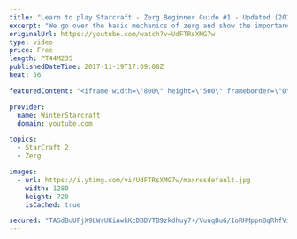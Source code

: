 ```yaml
---
title: "Learn to play Starcraft - Zerg Beginner Guide #1 - Updated (2017)"
excerpt: "We go over the basic mechanics of zerg and show the importance of understanding at least some of what your opponent is doing.  This guide is meant for players with an understanding of the objectives of starcraft but without any strong direction or gameplan, especially for each specific race! -- Watch"
originalUrl: https://youtube.com/watch?v=UdFTRsXMG7w
type: video
price: Free
length: PT44M23S
publishedDateTime: 2017-11-19T17:09:08Z
heat: 56

featuredContent: "<iframe width=\"800\" height=\"500\" frameborder=\"0\" src=\"https://www.youtube.com/embed/UdFTRsXMG7w\" allow=\"accelerometer; autoplay; encrypted-media; gyroscope; picture-in-picture\" allowfullscreen></iframe>"

provider:
  name: WinterStarcraft
  domain: youtube.com

topics:
  - StarCraft 2
  - Zerg

images:
  - url: https://i.ytimg.com/vi/UdFTRsXMG7w/maxresdefault.jpg
    width: 1280
    height: 720
    isCached: true

secured: "TASdBuUFjX9LWrUKiAwkKcDBDVTB9zkdhuy7+/VuuqBuG/1oRHMppn8qRhfVizuMFQ18omG7yZHIPxlylX7+1pB07Lypot+ZAG0lOTYxGQc1GhQYkHDkU45yAagafPgknXPzKpkroYBHOwVIQ7x3sqIQdETvuMjQyXrS65opABABHd+tTmE6Mk0Hfv22YA6bIPEcrTkmPxjdF+Bp/AWie1vVV4pKCCu8L81S3PYvoZtjUtbD0tuCBbp+tdUGfwUghfyWDQouim7s2flBNQ5U0mK65BfoketQ/FniaSPEjhd4fv1XOVr2Ye5dukM/0VSEEGgaRSLbqCEV1FJS8N3jMBmbsAm9V1ixmekWS09tT6cH190NbexABYVtyvKV8KI8qI2iwuo+iqR3M1RO2jCRy8F3OSss5cwJqisxVXfOPFxDiNe25pQ/T7UUxvKPR7vm;jb6oCKt2yJ5zo2iZ/HY+qw=="
---
```



